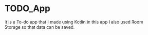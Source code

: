 # TODO_App
It is a To-do app that I made using Kotlin in this app I also used Room Storage so that data can be saved.

